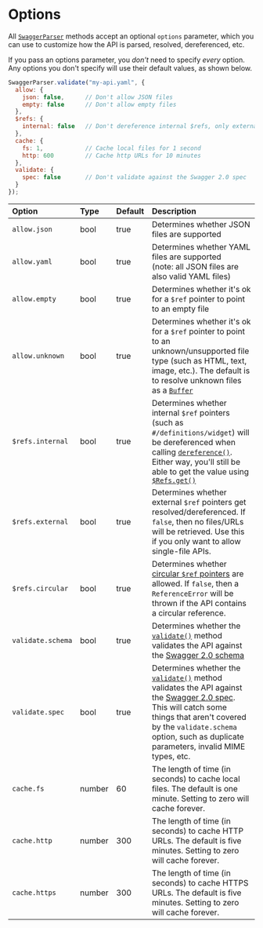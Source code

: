 Options
==========================

All [`SwaggerParser`](swagger-parser.md) methods accept an optional `options` parameter, which you can use to customize how the API is parsed, resolved, dereferenced, etc.

If you pass an options parameter, you _don't_ need to specify _every_ option.  Any options you don't specify will use their default values, as shown below.

```javascript
SwaggerParser.validate("my-api.yaml", {
  allow: {
    json: false,      // Don't allow JSON files
    empty: false      // Don't allow empty files
  },
  $refs: {
    internal: false   // Don't dereference internal $refs, only external
  },
  cache: {
    fs: 1,            // Cache local files for 1 second
    http: 600         // Cache http URLs for 10 minutes
  },
  validate: {
    spec: false       // Don't validate against the Swagger 2.0 spec
  }
});
```

|Option           |Type     |Default   |Description
|:----------------|:--------|:---------|:----------
|`allow.json`     |bool     |true      |Determines whether JSON files are supported
|`allow.yaml`     |bool     |true      |Determines whether YAML files are supported<br> (note: all JSON files are also valid YAML files)
|`allow.empty`    |bool     |true      |Determines whether it's ok for a `$ref` pointer to point to an empty file
|`allow.unknown`  |bool     |true      |Determines whether it's ok for a `$ref` pointer to point to an unknown/unsupported file type (such as HTML, text, image, etc.). The default is to resolve unknown files as a [`Buffer`](https://nodejs.org/api/buffer.html#buffer_class_buffer)
|`$refs.internal` |bool     |true      |Determines whether internal `$ref` pointers (such as `#/definitions/widget`) will be dereferenced when calling [`dereference()`](swagger-parser.md#dereferenceapi-options-callback).  Either way, you'll still be able to get the value using [`$Refs.get()`](refs.md#refsgetref-options)
|`$refs.external` |bool     |true      |Determines whether external `$ref` pointers get resolved/dereferenced. If `false`, then no files/URLs will be retrieved.  Use this if you only want to allow single-file APIs.
|`$refs.circular` |bool     |true      |Determines whether [circular `$ref` pointers](README.md#circular-refs) are allowed. If `false`, then a `ReferenceError` will be thrown if the API contains a circular reference.
|`validate.schema`|bool     |true      |Determines whether the [`validate()`](swagger-parser.md#validateapi-options-callback) method validates the API against the [Swagger 2.0 schema](https://github.com/swagger-api/swagger-spec/blob/master/schemas/v2.0/schema.json)
|`validate.spec`  |bool     |true      |Determines whether the [`validate()`](swagger-parser.md#validateapi-options-callback) method validates the API against the [Swagger 2.0 spec](https://github.com/swagger-api/swagger-spec/blob/master/versions/2.0.md).  This will catch some things that aren't covered by the `validate.schema` option, such as duplicate parameters, invalid MIME types, etc.
|`cache.fs`       |number   |60        |<a name="caching"></a>The length of time (in seconds) to cache local files.  The default is one minute.  Setting to zero will cache forever.
|`cache.http`     |number   |300       |The length of time (in seconds) to cache HTTP URLs.  The default is five minutes.  Setting to zero will cache forever.
|`cache.https`    |number   |300       |The length of time (in seconds) to cache HTTPS URLs.  The default is five minutes.  Setting to zero will cache forever.


